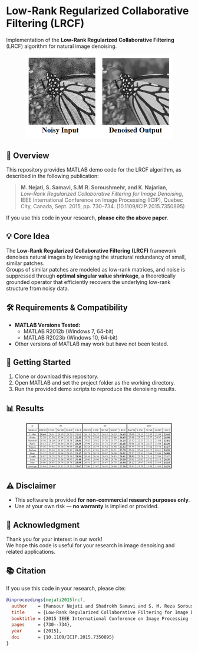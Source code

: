 # Low-Rank Regularized Collaborative Filtering (LRCF)

Implementation of the **Low-Rank Regularized Collaborative Filtering** (LRCF) algorithm for natural image denoising.

<p align="center">
  <img src="readme.png" width="400" alt="LRCF Illustration">
</p>



## 📄 Overview

This repository provides MATLAB demo code for the LRCF algorithm, as described in the following publication:

> **M. Nejati, S. Samavi, S.M.R. Soroushmehr, and K. Najarian**,  
> *Low-Rank Regularized Collaborative Filtering for Image Denoising*,  
> IEEE International Conference on Image Processing (ICIP), Quebec City, Canada, Sept. 2015, pp. 730–734. (10.1109/ICIP.2015.7350895)

If you use this code in your research, **please cite the above paper**.



## 💡 Core Idea

The **Low-Rank Regularized Collaborative Filtering (LRCF)** framework denoises natural images by leveraging the structural redundancy of small, similar patches.  
Groups of similar patches are modeled as low-rank matrices, and noise is suppressed through **optimal singular value shrinkage**, a theoretically grounded operator that efficiently recovers the underlying low-rank structure from noisy data.  



## 🛠 Requirements & Compatibility

- **MATLAB Versions Tested:**
  - MATLAB R2012b (Windows 7, 64-bit)
  - MATLAB R2023b (Windows 10, 64-bit)  
- Other versions of MATLAB may work but have not been tested.



## 🚀 Getting Started

1. Clone or download this repository.  
2. Open MATLAB and set the project folder as the working directory.  
3. Run the provided demo scripts to reproduce the denoising results.



## 📊 Results

<p align="center">
  <img src="Table.jpg" width="400" alt="Comparison">
</p>



## ⚠ Disclaimer

- This software is provided **for non-commercial research purposes only**.  
- Use at your own risk — **no warranty** is implied or provided.


## 🙏 Acknowledgment

Thank you for your interest in our work!  
We hope this code is useful for your research in image denoising and related applications.


## 📚 Citation

If you use this code in your research, please cite:

```bibtex
@inproceedings{nejati2015lrcf,
  author    = {Mansour Nejati and Shadrokh Samavi and S. M. Reza Soroushmehr and Kayvan Najarian},
  title     = {Low-Rank Regularized Collaborative Filtering for Image Denoising},
  booktitle = {2015 IEEE International Conference on Image Processing (ICIP)},
  pages     = {730--734},
  year      = {2015},
  doi       = {10.1109/ICIP.2015.7350895}
}
